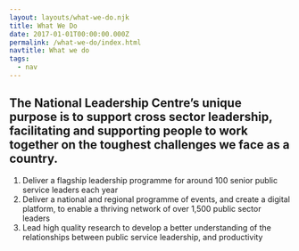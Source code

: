 ```yaml
---
layout: layouts/what-we-do.njk
title: What We Do
date: 2017-01-01T00:00:00.000Z
permalink: /what-we-do/index.html
navtitle: What we do
tags:
  - nav
---
```


<div class="header-block highlight">
  <div class="container container--sm">

## The National Leadership Centre’s unique purpose is to support cross sector leadership, facilitating and supporting people to work together on the toughest challenges we face as a country.

  </div>
</div>

<div class="content-block">
  <div class="container container--sm">

1. Deliver a flagship leadership programme for around 100 senior public service leaders each year
2. Deliver a national and regional programme of events, and create a digital platform, to enable a thriving network of over 1,500 public sector leaders
3. Lead high quality research to develop a better understanding of the relationships between public service leadership, and productivity

  </div>
</div>